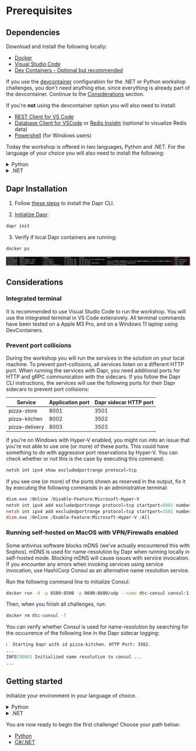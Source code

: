 # Prerequisites

## Dependencies

Download and install the following locally:

- [Docker](https://docs.docker.com/engine/install/)
- [Visual Studio Code](https://code.visualstudio.com/download)
- [Dev Containers - Optional but recommended](https://marketplace.visualstudio.com/items?itemName=ms-vscode-remote.remote-containers)

If you use the [devcontainer](https://containers.dev/) configuration for the .NET or Python workshop challenges, you don't need anything else, since everything is already part of the devcontainer. Continue to the [Considerations](#considerations) section.

If you're **not** using the devcontainer option you will also need to install:

- [REST Client for VS Code](https://marketplace.visualstudio.com/items?itemName=humao.rest-client)
- [Database Client for VSCode](https://marketplace.visualstudio.com/items?itemName=cweijan.vscode-database-client2) or [Redis Insight](https://redis.io/insight/) (optional to visualize Redis data)
- [Powershell](https://learn.microsoft.com/en-us/powershell/scripting/install/installing-powershell-on-windows?view=powershell-7.4) (for Windows users)

Today the workshop is offered in two languages, Python and .NET. For the language of your choice you will also need to install the following:

<details>
<summary>Python</summary>

- [Python 3](https://www.python.org/downloads/)
- [Python Extension for Visual Studio Code](https://marketplace.visualstudio.com/items?itemName=ms-python.python)

</details>
<details>
<summary>.NET</summary>

- [dotnet 8.0](https://dotnet.microsoft.com/download/dotnet/8.0)
- [C# Extension for Visual Studio Code](https://marketplace.visualstudio.com/items?itemName=ms-dotnettools.csharp)

</details>

## Dapr Installation

1. Follow [these steps](https://docs.dapr.io/getting-started/install-dapr-cli/) to install the Dapr CLI.

2. [Initialize Dapr](https://docs.dapr.io/getting-started/install-dapr-cli/):

```bash
dapr init
```

3. Verify if local Dapr containers are running:

```bash
docker ps
```

![containers](./../imgs/docker-ps.png)

## Considerations

### Integrated terminal

It is recommended to use Visual Studio Code to run the workshop. You will use the integrated terminal in VS Code extensively. All terminal commands have been tested on a Apple M3 Pro, and on a Windows 11 laptop using DevContainers.

### Prevent port collisions

During the workshop you will run the services in the solution on your local machine. To prevent port-collisions, all services listen on a different HTTP port. When running the services with Dapr, you need additional ports for HTTP and gRPC communication with the sidecars. If you follow the Dapr CLI instructions, the services will use the following ports for their Dapr sidecars to prevent port collisions:

| Service                    | Application port | Dapr sidecar HTTP port  |
|----------------------------|------------------|------------------------|
| pizza-store      | 8001             | 3501                   |
| pizza-kitchen      | 8002             | 3502                  |
| pizza-delivery | 8003             | 3503               |

If you're on Windows with Hyper-V enabled, you might run into an issue that you're not able to use one (or more) of these ports. This could have something to do with aggressive port reservations by Hyper-V. You can check whether or not this is the case by executing this command:

```powershell
netsh int ipv4 show excludedportrange protocol=tcp
```

If you see one (or more) of the ports shown as reserved in the output, fix it by executing the following commands in an administrative terminal:

```powershell
dism.exe /Online /Disable-Feature:Microsoft-Hyper-V
netsh int ipv4 add excludedportrange protocol=tcp startport=8001 numberofports=3
netsh int ipv4 add excludedportrange protocol=tcp startport=3501 numberofports=3
dism.exe /Online /Enable-Feature:Microsoft-Hyper-V /All
```

### Running self-hosted on MacOS with VPN/Firewalls enabled

Some antivirus software blocks mDNS (we've actually encountered this with Sophos). mDNS is used for name-resolution by Dapr when running locally in self-hosted mode. Blocking mDNS will cause issues with service invocation. If you encounter any errors when invoking services using service invocation, use HashiCorp Consul as an alternative name resolution service.

Run the following command line to initialize Consul:

```bash
docker run -d -p 8500:8500 -p 8600:8600/udp --name dtc-consul consul:1.15 agent -dev -client '0.0.0.0'
```

Then, when you finish all challenges, run:

```bash
docker rm dtc-consul -f
```

You can verify whether Consul is used for name-resolution by searching for the occurrence of the following line in the Dapr sidecar logging:

```bash
ℹ️  Starting Dapr with id pizza-kitchen. HTTP Port: 3502.
...
INFO[0000] Initialized name resolution to consul ...
...
```

## Getting started

Initialize your environment in your language of choice.

<details>
  
<summary>Python</summary>

In your terminal, run:

```bash
git clone https://github.com/diagrid-labs/dapr-workshop-python.git
cd dapr-workshop-python
```

Open the `dapr-workshop-python` folder in VSCode. If you want to use the Python devcontainer, select _Open in Container_ when VSCode shows this message.

If you're not using the devcontainer, install `virtualenv` first:

```bash
pip install virtualenv
```

Initialize the virtual environment on your local machine or in the devcontainer:

```bash
python -m venv env
source env/bin/activate
```

</details>

<details>
  
<summary>.NET</summary>

In your terminal, run:

```bash
git clone https://github.com/diagrid-labs/dapr-workshop-csharp.git
cd dapr-worksop-csharp
```

Open the `dapr-workshop-csharp` folder in VSCode. If you want to use the .NET devcontainer, select _Open in Container_ when VSCode shows this message.

</details>

You are now ready to begin the first challenge! Choose your path below:

- [Python](/docs/challenge-1/python.md)
- [C#/.NET](/docs/challenge-1/dotnet.md)
